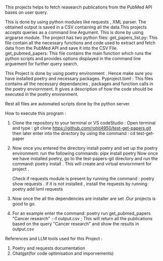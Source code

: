 This projects helps to fetch reasearch publications from the PubMed API bases on user query. 

This is done by using python modules like requests , XML parser. The obtained output is saved in a CSV containing all the data.This projects accepts queries as a command line Argument. This is done by using argparse module. 
The project has two python files: 
get_papers_list.py: This file contain all the necessary functions and code used to extract and fetch data from the PubMed API and save it into the CSV File.
get_pubmed_papers: This file contains the main function which runs the python scripts and provides options displayed in the command line arguement for further query search. 

This Project is done by using poetry environment . Hence make sure you have installed poetry and necessary packages. 
Pyproject.toml : This files contains all the necessary dependancies , packages and function calls in the poetry enviornment. It gives a description of how the code should be executed in the poetry environment. 

Rest all files are automated scripts done by the python server. 

How to execute this program : 

1) Clone the repository to your terminal or VS codeStudio :
   Open terminal and type : git clone https://github.com/rohit4950/test-get-papers.git
   then later enter into the directory by using the command : cd test-get-paper
   
2) Now once you entered the directory install poetry and set up the poetry environment:
   run the following commands: pipx install poetry
   Now once we have installed poetry, go to the test-papers-git directory and run the command: poetry install . This will create and virtual enviornment for project .

   Check if requests module is present by running the command : poetry show requests . if it is not installed , install the requests by running: poetry add lxml requests

3) Now once the all the dependencies are installer are set .Our projects is good to go.
4) For an example enter the command:  poetry run get_pubmed_papers "Cancer research" --f output.csv ; This will return all the publications based on the query "Cancer research" and show the results in output.csv


References and LLM tools used for this Project : 
1) Poetry and requests documentation
2) Chatgpt(for code optimisation and imporvements)

